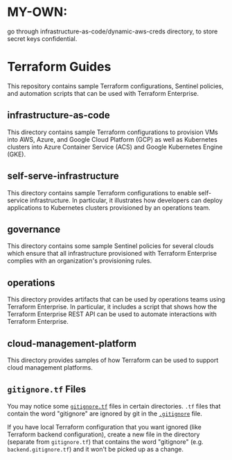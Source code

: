 # MY-OWN:
go through infrastructure-as-code/dynamic-aws-creds directory, to store secret keys confidential.

# Terraform Guides
This repository contains sample Terraform configurations, Sentinel policies, and automation scripts that can be used with Terraform Enterprise.

## infrastructure-as-code
This directory contains sample Terraform configurations to provision VMs into AWS, Azure, and Google Cloud Platform (GCP) as well as Kubernetes clusters into Azure Container Service (ACS) and Google Kubernetes Engine (GKE).

## self-serve-infrastructure
This directory contains sample Terraform configurations to enable self-service infrastructure. In particular, it illustrates how developers can deploy applications to Kubernetes clusters provisioned by an operations team.

## governance
This directory contains some sample Sentinel policies for several clouds which ensure that all infrastructure provisioned with Terraform Enterprise complies with an organization's provisioning rules.

## operations
This directory provides artifacts that can be used by operations teams using Terraform Enterprise. In particular, it includes a script that shows how the Terraform Enterprise REST API can be used to automate interactions with Terraform Enterprise.

## cloud-management-platform
This directory provides samples of how Terraform can be used to support cloud management platforms.

## `gitignore.tf` Files

You may notice some [`gitignore.tf`](operations/provision-consul/best-practices/terraform-aws/gitignore.tf) files in certain directories. `.tf` files that contain the word "gitignore" are ignored by git in the [`.gitignore`](./.gitignore) file.

If you have local Terraform configuration that you want ignored (like Terraform backend configuration), create a new file in the directory (separate from `gitignore.tf`) that contains the word "gitignore" (e.g. `backend.gitignore.tf`) and it won't be picked up as a change.
